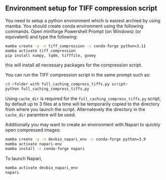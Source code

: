 ## Environment setup for TIFF compression script

You need to setup a python environment which is easiest archied by using mamba.
You should create conda environment using the following commands.
Open miniforge Powershell Prompt (on Windows) (or equivalent) and type the following:
```bash
mamba create -y -n tiff_compression -c conda-forge python=3.11 
mamba activate tiff_compression
pip install numpy, tqdm, tifffile, gooey
```

this will install all necessary packages for the compression script.

You can run the TIFF compression script in the same prompt such as:
```bash
cd <folder with full_caching_compress_tiffs.py script>
python full_caching_compress_tiffs.py
```

Using `cache_dir` is required for the `full_caching_compress_tiffs.py` script, by default up to 3 files at a time will be temporarily copied to the directory from where you launch the script. Alternatevely the directory in the `cache_dir` paramtere will be used.

Additionally you may want to create an environment with Napari to quickly open compressed images:
```bash
mamba create -y -n devbio_napari_env -c conda-forge python=3.9 
mamba activate napari-env
mamba install -c conda-forge napari
```
To launch Napari, 
```bash
mamba activate devbio_napari_env
napari
```